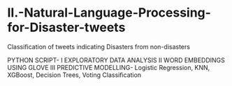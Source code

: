 # II.-Natural-Language-Processing-for-Disaster-tweets
Classification of tweets indicating Disasters from non-disasters 

PYTHON SCRIPT-
I   EXPLORATORY DATA ANALYSIS
II  WORD EMBEDDINGS USING GLOVE
III PREDICTIVE MODELLING- Logistic Regression, KNN, XGBoost, Decision Trees, Voting Classification
